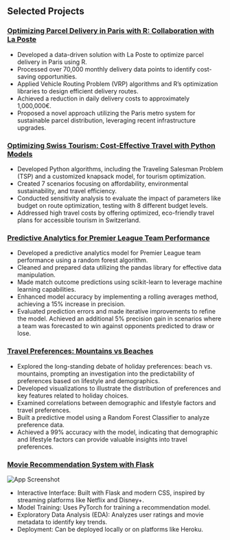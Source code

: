 ## **Selected Projects**

### [Optimizing Parcel Delivery in Paris with R: Collaboration with La Poste](https://github.com/Adlan-Boithier/Supply-Chain-La-Poste/)
- Developed a data-driven solution with La Poste to optimize parcel delivery in Paris using R.
- Processed over 70,000 monthly delivery data points to identify cost-saving opportunities.
- Applied Vehicle Routing Problem (VRP) algorithms and R’s optimization libraries to design efficient delivery routes.
- Achieved a reduction in daily delivery costs to approximately 1,000,000€.
- Proposed a novel approach utilizing the Paris metro system for sustainable parcel distribution, leveraging recent infrastructure upgrades.


### [Optimizing Swiss Tourism: Cost-Effective Travel with Python Models](https://github.com/Adlan-Boithier/Sustainable-Logistics/)
- Developed Python algorithms, including the Traveling Salesman Problem (TSP) and a customized knapsack model, for tourism optimization.
- Created 7 scenarios focusing on affordability, environmental sustainability, and travel efficiency.
- Conducted sensitivity analysis to evaluate the impact of parameters like budget on route optimization, testing with 8 different budget levels.
- Addressed high travel costs by offering optimized, eco-friendly travel plans for accessible tourism in Switzerland.


### [Predictive Analytics for Premier League Team Performance](https://github.com/Adlan-Boithier/Premier-League-Prediction/)
- Developed a predictive analytics model for Premier League team performance using a random forest algorithm.
- Cleaned and prepared data utilizing the pandas library for effective data manipulation.
- Made match outcome predictions using scikit-learn to leverage machine learning capabilities.
- Enhanced model accuracy by implementing a rolling averages method, achieving a 15% increase in precision.
- Evaluated prediction errors and made iterative improvements to refine the model.
Achieved an additional 5% precision gain in scenarios where a team was forecasted to win against opponents predicted to draw or lose.

### [Travel Preferences: Mountains vs Beaches](https://github.com/Adlan-Boithier/Mountains-vs-Beaches) 
- Explored the long-standing debate of holiday preferences: beach vs. mountains, prompting an investigation into the predictability of preferences based on lifestyle and demographics.
- Developed visualizations to illustrate the distribution of preferences and key features related to holiday choices.
- Examined correlations between demographic and lifestyle factors and travel preferences.
- Built a predictive model using a Random Forest Classifier to analyze preference data.
- Achieved a 99% accuracy with the model, indicating that demographic and lifestyle factors can provide valuable insights into travel preferences.

### [Movie Recommendation System with Flask](https://github.com/Adlan-Boithier/Movie-Recommendation)
![App Screenshot](images/app_screenshot.png)
- Interactive Interface: Built with Flask and modern CSS, inspired by streaming platforms like Netflix and Disney+.
- Model Training: Uses PyTorch for training a recommendation model.
- Exploratory Data Analysis (EDA): Analyzes user ratings and movie metadata to identify key trends.
- Deployment: Can be deployed locally or on platforms like Heroku.
